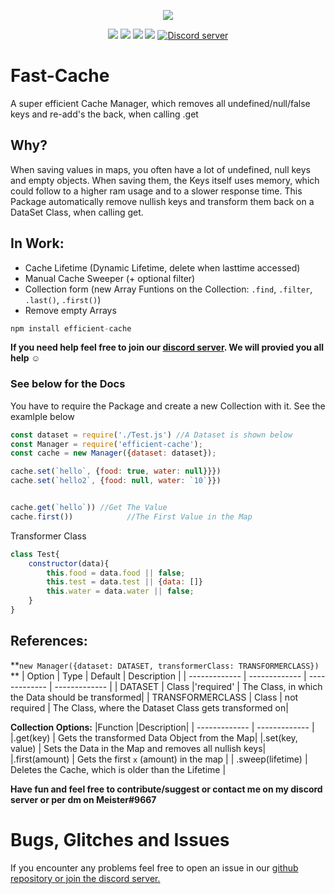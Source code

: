 <p align="center"><a href="https://nodei.co/npm/efficient-cache/"><img src="https://nodei.co/npm/efficient-cache.png"></a></p>
<p align="center"><img src="https://img.shields.io/npm/v/efficient-cache"> <img src="https://img.shields.io/npm/dm/efficient-cache?label=downloads"> <img src="https://img.shields.io/npm/l/fast-cache"> <img src="https://img.shields.io/github/repo-size/meister03/efficient-cache">  <a href="https://discord.gg/YTdNBHh"><img src="https://discordapp.com/api/guilds/697129454761410600/widget.png" alt="Discord server"/></a></p>

# Fast-Cache
A super efficient Cache Manager, which removes all undefined/null/false keys and re-add's the back, when calling .get

## Why?
When saving values in maps, you often have a lot of undefined, null keys and empty objects. When saving them, the Keys itself uses memory, which could follow to a higher ram usage and to a slower response time. This Package automatically remove nullish keys and transform them back on a DataSet Class, when calling get.

## In Work:
- Cache Lifetime (Dynamic Lifetime, delete when lasttime accessed)
- Manual Cache Sweeper (+ optional filter)
- Collection form (new Array Funtions on the Collection: `.find`, `.filter`, `.last()`, `.first()`)
- Remove empty Arrays

```js
npm install efficient-cache
```

**If you need help feel free to join our <a href="https://discord.gg/YTdNBHh">discord server</a>. We will provied you all help ☺**

### See below for the Docs
You have to require the Package and create a new Collection with it. See the examlple below

```js
const dataset = require('./Test.js') //A Dataset is shown below
const Manager = require('efficient-cache');
const cache = new Manager({dataset: dataset});

cache.set(`hello`, {food: true, water: null}}})
cache.set(`hello2`, {food: null, water: `10`}})


cache.get(`hello`)) //Get The Value
cache.first())            //The First Value in the Map
```
Transformer Class
```js
class Test{
    constructor(data){
        this.food = data.food || false;
        this.test = data.test || {data: []}
        this.water = data.water || false;
    }
}
```

## References:
**`new Manager({dataset: DATASET, transformerClass: TRANSFORMERCLASS})` **
| Option | Type | Default | Description |
| ------------- | ------------- | ------------- | ------------- |
| DATASET     | Class             |'required'   | The Class, in which the Data should be transformed|
| TRANSFORMERCLASS | Class | not required | The Class, where the Dataset Class gets transformed on|


**Collection Options:**
|Function |Description|
| ------------- | ------------- | 
|.get(key)     | Gets the transformed Data Object from the Map|
|.set(key, value) | Sets the Data in the Map and removes all nullish keys|
|.first(amount) | Gets the first `x` (amount) in the map |
| .sweep(lifetime) | Deletes the Cache, which is older than the Lifetime |
 




**Have fun and feel free to contribute/suggest or contact me on my discord server or per dm on Meister#9667**

# Bugs, Glitches and Issues
If you encounter any problems feel free to open an issue in our <a href="https://github.com/meister03/discord-hybrid-sharding/issues">github repository or join the discord server.</a>

